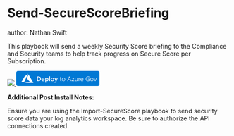 # Send-SecureScoreBriefing
author: Nathan Swift

This playbook will send a weekly Security Score briefing to the Compliance and Security teams to help track progress on Secure Score per Subscription.

<a href="https://portal.azure.com/#create/Microsoft.Template/uri/https%3A%2F%2Fraw.githubusercontent.com%2FAzure%2FAzure%2FAzure-Security-Center%2Fmaster%2FSecure%20score%2FSend-SecureScoreBriefing%2Fazuredeploy.json" target="_blank">
    <img src="https://aka.ms/deploytoazurebutton""/>
</a>
<a href="https://portal.azure.us/#create/Microsoft.Template/uri/https%3A%2F%2Fraw.githubusercontent.com%2FAzure%2FAzure%2FAzure-Security-Center%2Fmaster%2FSecure%20score%2FSend-SecureScoreBriefing%2Fazuredeploy.json" target="_blank">
<img src="https://raw.githubusercontent.com/Azure/azure-quickstart-templates/master/1-CONTRIBUTION-GUIDE/images/deploytoazuregov.png"/>
</a>

**Additional Post Install Notes:**

Ensure you are using the Import-SecureScore playbook to send security score data your log analytics workspace. Be sure to authorize the API connections created.